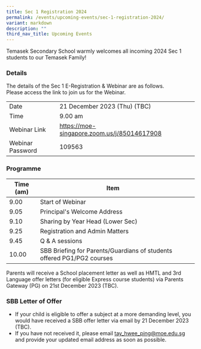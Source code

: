 ```yaml
---
title: Sec 1 Registration 2024
permalink: /events/upcoming-events/sec-1-registration-2024/
variant: markdown
description: ""
third_nav_title: Upcoming Events
---
```

Temasek Secondary School warmly welcomes all incoming 2024 Sec 1 students to our Temasek Family!

### Details
The details of the Sec 1 E-Registration &amp; Webinar are as follows.<br>
Please access the link to join us for the Webinar.<br>

|   |   |   |
| -------- | -------- | -------- |
| Date    | 21 December 2023 (Thu) (TBC)     |  |
| Time    | 9.00 am     |  |
| Webinar Link    | https://moe-singapore.zoom.us/j/85014617908     |  |
| Webinar Password    | 109563  |  |



### Programme
| Time (am)| Item | |
| -------- | -------- | - |
| 9.00     | Start of Webinar     |      |
| 9.05     | Principal's Welcome Address |      |
| 9.10     | Sharing by Year Head (Lower Sec)  |      |
| 9.25     | Registration and Admin Matters     |      |
| 9.45 | Q &amp; A sessions     |      |
| 10.00 | SBB Briefing for Parents/Guardians of students offered PG1/PG2 courses |      |

Parents will receive a School placement letter as well as HMTL and 3rd Language offer letters (for eligible Express course students) via Parents Gateway (PG) on 21st December 2023 (TBC).

### SBB Letter of Offer
* If your child is eligible to offer a subject at a more demanding level, you would have received a SBB offer letter via email by 21 December 2023 (TBC).
* If you have not received it, please email tay_hwee_ping@moe.edu.sg and provide your updated email address as soon as possible.